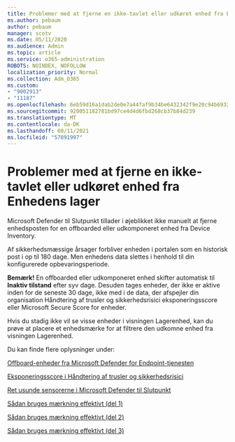 ```yaml
---
title: Problemer med at fjerne en ikke-tavlet eller udkøret enhed fra Enhedens lager
ms.author: pebaum
author: pebaum
manager: scotv
ms.date: 05/11/2020
ms.audience: Admin
ms.topic: article
ms.service: o365-administration
ROBOTS: NOINDEX, NOFOLLOW
localization_priority: Normal
ms.collection: Adm_O365
ms.custom:
- "9002913"
- "11187"
ms.openlocfilehash: 6eb59d16a1dab2de0e7a44faf9b34be6432342f9e20c94b6932e69e937751add
ms.sourcegitcommit: 920051182781bd97ce4d4d6fbd268cb37b84d239
ms.translationtype: MT
ms.contentlocale: da-DK
ms.lasthandoff: 08/11/2021
ms.locfileid: "57891997"
---
```

# <a name="issues-with-removing-an-offboarded-or-decommissioned-device-from-the-device-inventory"></a>Problemer med at fjerne en ikke-tavlet eller udkøret enhed fra Enhedens lager

Microsoft Defender til Slutpunkt tillader i øjeblikket ikke manuelt at fjerne enhedsposten for en offboarded eller udkomponeret enhed fra Device Inventory.

Af sikkerhedsmæssige årsager forbliver enheden i portalen som en historisk post i op til 180 dage. Men enhedens data slettes i henhold til din konfigurerede opbevaringsperiode.

**Bemærk!** En offboarded eller udkomponeret enhed skifter automatisk til **Inaktiv tilstand** efter syv dage. Desuden tages enheder, der ikke er aktive inden for de seneste 30 dage, ikke med i de data, der afspejler din organisation Håndtering af trusler og sikkerhedsrisici eksponeringsscore eller Microsoft Secure Score for enheder.
 
Hvis du stadig ikke vil se visse enheder i visningen Lagerenhed, kan du prøve at placere et enhedsmærke for at filtrere den udkomne enhed fra visningen Lagerenhed.

Du kan finde flere oplysninger under:

[Offboard-enheder fra Microsoft Defender for Endpoint-tjenesten](https://docs.microsoft.com/microsoft-365/security/defender-endpoint/offboard-machines.md)

[Eksponeringsscore i Håndtering af trusler og sikkerhedsrisici](https://docs.microsoft.com/microsoft-365/security/defender-endpoint/tvm-exposure-score.md)

[Ret usunde sensorerne i Microsoft Defender til Slutpunkt](https://docs.microsoft.com/microsoft-365/security/defender-endpoint/fix-unhealthy-sensors#inactive-devices.md)

[Sådan bruges mærkning effektivt (del 1)](https://techcommunity.microsoft.com/t5/microsoft-defender-for-endpoint/how-to-use-tagging-effectively-part-1/ba-p/1964058)

[Sådan bruges mærkning effektivt (del 2)](https://techcommunity.microsoft.com/t5/microsoft-defender-for-endpoint/how-to-use-tagging-effectively-part-2/ba-p/1962008)

[Sådan bruges mærkning effektivt (del 3)](https://techcommunity.microsoft.com/t5/microsoft-defender-for-endpoint/how-to-use-tagging-effectively-part-3/ba-p/1964073)




